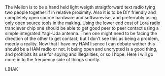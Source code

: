 The Mellon is to be a hand held light weigth straigtforward text radio tying two people together if in relative proximity.
Also it is to be DIY friendly and completely open source hardware and softwarevise, and preferrably using only open source tools in the making.
Using the lower end cost of Lora radio tranciever chip one should be able to get good peer to peer contact using a simple integrated Yagi-Uda antenna. 
Then one might need to be facing the direction of the other to get contact, but I don't see this as being a problem, meerly a reality.
Now that I have my HAM lisence I can debate wether this should be a HAM radio or not. It being open and uncrypted is a good thing, and prohibits its use for spying and illegalities, or so I hope.
Here i will go more in to the frequency side of things shortly.


LB1AK
